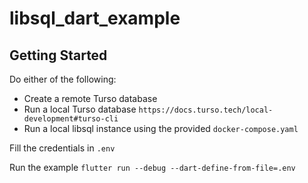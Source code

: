 # libsql_dart_example

## Getting Started

Do either of the following:

- Create a remote Turso database
- Run a local Turso database `https://docs.turso.tech/local-development#turso-cli`
- Run a local libsql instance using the provided `docker-compose.yaml`

Fill the credentials in `.env`

Run the example `flutter run --debug --dart-define-from-file=.env`
